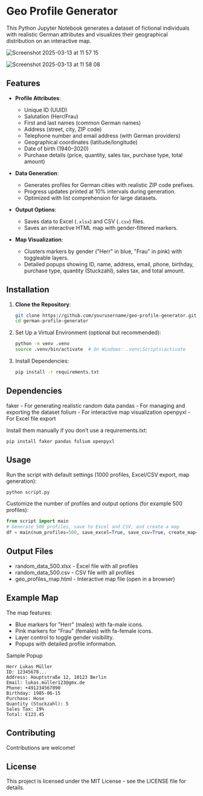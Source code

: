 # Geo Profile Generator
This Python Jupyter Notebook generates a dataset of fictional individuals with realistic German attributes and visualizes their geographical distribution on an interactive map.

![Screenshot 2025-03-13 at 11 57 15](https://github.com/user-attachments/assets/1048d74c-7a78-4fb9-8ed1-17e9ea1fc69f)

![Screenshot 2025-03-13 at 11 58 08](https://github.com/user-attachments/assets/fa500d65-c2a9-4d5b-9b69-e1f871f006b7)

## Features
- **Profile Attributes**:
  - Unique ID (UUID)
  - Salutation (Herr/Frau)
  - First and last names (common German names)
  - Address (street, city, ZIP code)
  - Telephone number and email address (with German providers)
  - Geographical coordinates (latitude/longitude)
  - Date of birth (1940–2020)
  - Purchase details (price, quantity, sales tax, purchase type, total amount)

- **Data Generation**:
  - Generates profiles for German cities with realistic ZIP code prefixes.
  - Progress updates printed at 10% intervals during generation.
  - Optimized with list comprehension for large datasets.

- **Output Options**:
  - Saves data to Excel (`.xlsx`) and CSV (`.csv`) files.
  - Saves an interactive HTML map with gender-filtered markers.

- **Map Visualization**:
  - Clusters markers by gender ("Herr" in blue, "Frau" in pink) with toggleable layers.
  - Detailed popups showing ID, name, address, email, phone, birthday, purchase type, quantity (Stuckzahl), sales tax, and total amount.

## Installation
1. **Clone the Repository**:
   ```bash
   git clone https://github.com/yourusername/geo-profile-generator.git
   cd german-profile-generator

2. Set Up a Virtual Environment (optional but recommended):
    ```bash
    python -m venv .venv
    source .venv/bin/activate  # On Windows: .venv\Scripts\activate
    ```
3. Install Dependencies:
    ```bash
    pip install -r requirements.txt
    ```

## Dependencies
faker - For generating realistic random data
pandas - For managing and exporting the dataset
folium - For interactive map visualization
openpyxl - For Excel file export

Install them manually if you don’t use a requirements.txt:
```
pip install faker pandas folium openpyxl
```

## Usage
Run the script with default settings (1000 profiles, Excel/CSV export, map generation):
```bash
python script.py
```

Customize the number of profiles and output options (for example 500 profiles):
```python
from script import main
# Generate 500 profiles, save to Excel and CSV, and create a map
df = main(num_profiles=500, save_excel=True, save_csv=True, create_map=True)
```

## Output Files
- random_data_500.xlsx - Excel file with all profiles
- random_data_500.csv - CSV file with all profiles
- geo_profiles_map.html - Interactive map file (open in a browser)

## Example Map
The map features:
- Blue markers for "Herr" (males) with fa-male icons.
- Pink markers for "Frau" (females) with fa-female icons.
- Layer control to toggle gender visibility.
- Popups with detailed profile information.

Sample Popup
```text
Herr Lukas Müller
ID: 12345678...
Address: Hauptstraße 12, 10123 Berlin
Email: lukas.müller123@gmx.de
Phone: +491234567890
Birthday: 1985-06-15
Purchase: Hose
Quantity (Stuckzahl): 5
Sales Tax: 19%
Total: €123.45
```

## Contributing
Contributions are welcome! 


## License
This project is licensed under the MIT License - see the LICENSE file for details.
